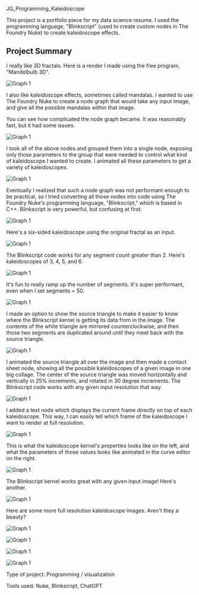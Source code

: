 JG_Programming_Kaleidoscope

This project is a portfolio piece for my data science resume. I used the programming language, "Blinkscript" (used to create custom nodes in The Foundry Nuke) to create kaleidoscope effects.

## Project Summary

I really like 3D fractals. Here is a render I made using the free program, "Mandelbulb 3D".

![Graph 1](output/Kal_01_Source_A_001.jpg)

I also like kaleidoscope effects, sometimes called mandalas. I wanted to use The Foundry Nuke to create a node graph that would take any input image, and give all the possible mandalas within that image.

You can see how complicated the node graph became. It was reasonably fast, but it had some issues.

![Graph 1](output/Kal_02_Kal_Nodes_A_001.jpg)

I took all of the above nodes and grouped them into a single node, exposing only those parameters to the group that were needed to control what kind of kaleidoscope I wanted to create. I animated all these parameters to get a variety of kaleidoscopes.

![Graph 1](output/Kal_03_Kal_Properties_A_001.jpg)

Eventually I realized that such a node graph was not performant enough to be practical, so I tried converting all those nodes into code using The Foundry Nuke's programming language, "Blinkscript," which is based in C++. Blinkscript is very powerful, but confusing at first.

![Graph 1](output/Kal_04_Kal_Blink_A_001.jpg)

Here's a six-sided kaleidoscope using the original fractal as an input.

![Graph 1](output/Kal_05_Kal_Fractal_27_6_367_A_001.jpg)

The Blinkscript code works for any segment count greater than 2. Here's kaleidoscopes of 3, 4, 5, and 6.

![Graph 1](output/Kal_06_Kal_Fractal_27_3-6_367_A_001.jpg)

It's fun to really ramp up the number of segments. It's super performant, even when I set segments = 50.

![Graph 1](output/Kal_07_Kal_Fractal_27_50_367_A_001.jpg)

I made an option to show the source triangle to make it easier to know where the Blinkscript kernel is getting its data from in the image. The contents of the white triangle are mirrored counterclockwise, and then those two segments are duplicated around until they meet back with the source triangle.

![Graph 1](output/Kal_08_Kal_Source_Triangle_A_001.jpg)

I animated the source triangle all over the image and then made a contact sheet node, showing all the possible kaleidoscopes of a given image in one big collage. The center of the source triangle was moved horizontally and vertically in 25% increments, and rotated in 30 degree increments. The Blinkscript code works with any given input resolution that way.

![Graph 1](output/Kal_09_Kal_Source_Triangle_CS_A_001.jpg)

I added a text node which displays the current frame directly on top of each kaleidoscope. This way, I can easily tell which frame of the kaleidoscope I want to render at full resolution.

![Graph 1](output/Kal_10_Kal_CS_Labels_A_001.jpg)

This is what the kaleidoscope kernel's properties looks like on the left, and what the parameters of those values looks like animated in the curve editor on the right.

![Graph 1](output/Kal_11_Kal_Properties_Anim_A_001.jpg)

The Blinkscript kernel works great with any given input image! Here's another.

![Graph 1](output/Kal_12_Kal_CS_Switch_01_A_001.jpg)

Here are some more full resolution kaleidoscope images. Aren't they a beauty?

![Graph 1](output/Kal_13_Kal_Fractal_01_6_369_A_001.jpg)

![Graph 1](output/Kal_14_Kal_Fractal_01_3_465_A_001.jpg)

![Graph 1](output/Kal_15_Kal_Fractal_28_3_465_A_001.jpg)

![Graph 1](output/Kal_16_Kal_Fractal_28_8_379_A_001.jpg)

Type of project: Programming / visualization

Tools used: Nuke, Blinkscript, ChatGPT